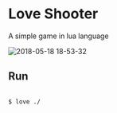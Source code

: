 # Love Shooter

A simple game in lua language

<p align="center">

![2018-05-18 18-53-32](https://user-images.githubusercontent.com/5102591/40244890-cc4b6fb2-5acc-11e8-93ad-103dc003483c.png)
   
</p>

## Run

```bash

$ love ./
